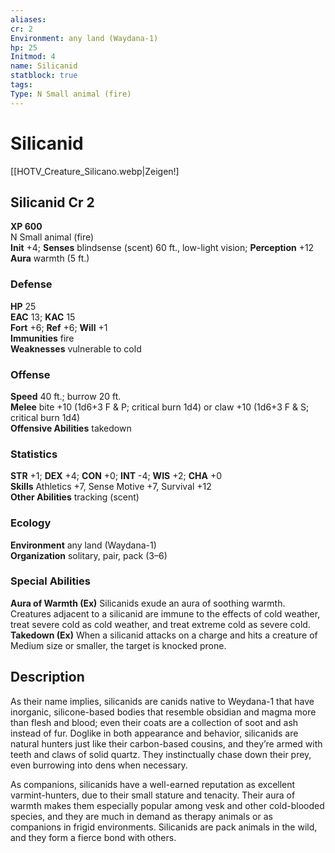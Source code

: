 ```yaml
---
aliases: 
cr: 2
Environment: any land (Waydana-1)
hp: 25
Initmod: 4
name: Silicanid
statblock: true
tags: 
Type: N Small animal (fire)
---
```


# Silicanid

[[HOTV_Creature_Silicano.webp|Zeigen!]

## Silicanid Cr 2

**XP 600**  
N Small animal (fire)  
**Init** +4; **Senses** blindsense (scent) 60 ft., low-light vision; **Perception** +12  
**Aura** warmth (5 ft.)

### Defense

**HP** 25  
**EAC** 13; **KAC** 15  
**Fort** +6; **Ref** +6; **Will** +1  
**Immunities** fire  
**Weaknesses** vulnerable to cold

### Offense

**Speed** 40 ft.; burrow 20 ft.  
**Melee** bite +10 (1d6+3 F & P; critical burn 1d4) or claw +10 (1d6+3 F & S; critical burn 1d4)  
**Offensive Abilities** takedown

### Statistics

**STR** +1; **DEX** +4; **CON** +0; **INT** -4; **WIS** +2; **CHA** +0  
**Skills** Athletics +7, Sense Motive +7, Survival +12  
**Other Abilities** tracking (scent)

### Ecology

**Environment** any land (Waydana-1)  
**Organization** solitary, pair, pack (3–6)

### Special Abilities

**Aura of Warmth (Ex)** Silicanids exude an aura of soothing warmth. Creatures adjacent to a silicanid are immune to the effects of cold weather, treat severe cold as cold weather, and treat extreme cold as severe cold.  
**Takedown (Ex)** When a silicanid attacks on a charge and hits a creature of Medium size or smaller, the target is knocked prone.

## Description

As their name implies, silicanids are canids native to Weydana-1 that have inorganic, silicone-based bodies that resemble obsidian and magma more than flesh and blood; even their coats are a collection of soot and ash instead of fur. Doglike in both appearance and behavior, silicanids are natural hunters just like their carbon-based cousins, and they’re armed with teeth and claws of solid quartz. They instinctually chase down their prey, even burrowing into dens when necessary.  
  
As companions, silicanids have a well-earned reputation as excellent varmint-hunters, due to their small stature and tenacity. Their aura of warmth makes them especially popular among vesk and other cold-blooded species, and they are much in demand as therapy animals or as companions in frigid environments. Silicanids are pack animals in the wild, and they form a fierce bond with others.
